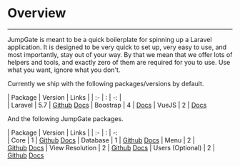 # Overview

---

JumpGate is meant to be a quick boilerplate for spinning up a Laravel application.  It is designed to be very quick to set up,
very easy to use, and most importantly, stay out of your way.  By that we mean that we offer lots of helpers and tools, and 
exactly zero of them are required for you to use.  Use what you want, ignore what you don't.

Currently we ship with the following packages/versions by default.

| Package | Version   | Links |
| :- |   :   |   -: |   
| Laravel | 5.7 | [Github](https://github.com/laravel/laravel)&nbsp;[Docs](https://laravel.com/docs/5.7)
| Boostrap | 4 | [Docs](https://getbootstrap.com/docs/4.1/getting-started/introduction/)
| VueJS | 2 | [Docs](http://vuejs.org/v2/guide/)

And the following JumpGate packages.

| Package | Version   | Links |
| :- |   :   |  -:  
| Core | 1 | [Github](https://github.com/JumpGateio/Core)&nbsp;[Docs](https://github.com/JumpGateio/Core/tree/master/docs)
| Database | 1 | [Github](https://github.com/JumpGateio/Database)&nbsp;[Docs](https://github.com/JumpGateio/Database/tree/master/docs)
| Menu | 2 | [Github](https://github.com/JumpGateio/Menu)&nbsp;[Docs](https://github.com/JumpGateio/Menu/tree/master/docs)
| View Resolution | 2 | [Github](https://github.com/JumpGateio/ViewResolution)&nbsp;[Docs](https://github.com/JumpGateio/ViewResolution/tree/master/docs)
| Users (Optional) | 2 | [Github](https://github.com/JumpGateio/Users)&nbsp;[Docs](https://github.com/JumpGateio/Users/tree/master/docs)
